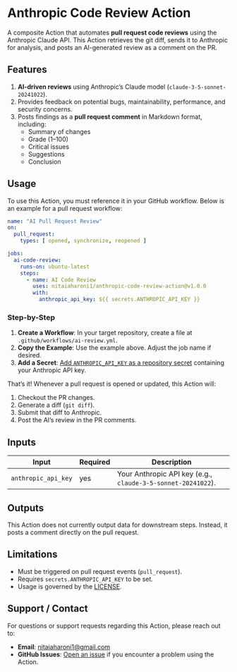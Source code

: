 # Anthropic Code Review Action

A composite Action that automates **pull request code reviews** using the Anthropic Claude API. This Action retrieves the git diff, sends it to Anthropic for analysis, and posts an AI-generated review as a comment on the PR.

## Features

1. **AI-driven reviews** using Anthropic’s Claude model (`claude-3-5-sonnet-20241022`).
2. Provides feedback on potential bugs, maintainability, performance, and security concerns.
3. Posts findings as a **pull request comment** in Markdown format, including:
    - Summary of changes
    - Grade (1–100)
    - Critical issues
    - Suggestions
    - Conclusion

## Usage

To use this Action, you must reference it in your GitHub workflow. Below is an example for a pull request workflow:

```yaml
name: "AI Pull Request Review"
on:
  pull_request:
    types: [ opened, synchronize, reopened ]

jobs:
  ai-code-review:
    runs-on: ubuntu-latest
    steps:
      - name: AI Code Review
        uses: nitaiaharoni1/anthropic-code-review-action@v1.0.0
        with:
          anthropic_api_key: ${{ secrets.ANTHROPIC_API_KEY }}
```

### Step-by-Step

1. **Create a Workflow**: In your target repository, create a file at `.github/workflows/ai-review.yml`.
2. **Copy the Example**: Use the example above. Adjust the job name if desired.
3. **Add a Secret**: [Add `ANTHROPIC_API_KEY` as a repository secret](https://docs.github.com/en/actions/security-guides/encrypted-secrets) containing your Anthropic API key.

That’s it! Whenever a pull request is opened or updated, this Action will:

1. Checkout the PR changes.
2. Generate a diff (`git diff`).
3. Submit that diff to Anthropic.
4. Post the AI’s review in the PR comments.

## Inputs

| Input               | Required | Description                                                  |
|---------------------|----------|--------------------------------------------------------------|
| `anthropic_api_key` | yes      | Your Anthropic API key (e.g., `claude-3-5-sonnet-20241022`). |

## Outputs

This Action does not currently output data for downstream steps. Instead, it posts a comment directly on the pull request.

## Limitations

- Must be triggered on pull request events (`pull_request`).
- Requires `secrets.ANTHROPIC_API_KEY` to be set.
- Usage is governed by the [LICENSE](./LICENSE).

## Support / Contact

For questions or support requests regarding this Action, please reach out to:

- **Email**: nitaiaharoni1@gmail.com
- **GitHub Issues**: [Open an issue](../../issues) if you encounter a problem using the Action.